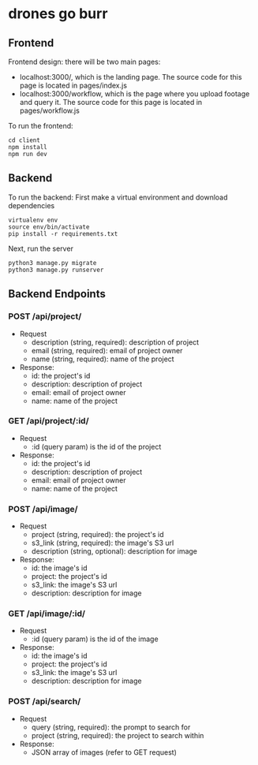 # drones go burr

## Frontend
Frontend design: there will be two main pages: 
- localhost:3000/, which is the landing page. The source code for this page is located in pages/index.js
- localhost:3000/workflow, which is the page where you upload footage and query it. The source code for this page is located in pages/workflow.js

To run the frontend:
```
cd client
npm install
npm run dev
```

## Backend
To run the backend:
First make a virtual environment and download dependencies
```
virtualenv env
source env/bin/activate
pip install -r requirements.txt
```

Next, run the server
```
python3 manage.py migrate
python3 manage.py runserver
```

## Backend Endpoints

### POST /api/project/
- Request
  - description (string, required): description of project
  - email (string, required): email of project owner
  - name (string, required): name of the project
- Response:
  - id: the project's id
  - description: description of project
  - email: email of project owner
  - name: name of the project

### GET /api/project/:id/ 
- Request
  - :id (query param) is the id of the project
- Response:
  - id: the project's id
  - description: description of project
  - email: email of project owner
  - name: name of the project

### POST /api/image/
- Request
  - project (string, required): the project's id
  - s3_link (string, required): the image's S3 url
  - description (string, optional): description for image
- Response:
  - id: the image's id 
  - project: the project's id
  - s3_link: the image's S3 url
  - description: description for image

### GET /api/image/:id/
- Request
  - :id (query param) is the id of the image 
- Response:
  - id: the image's id 
  - project: the project's id
  - s3_link: the image's S3 url
  - description: description for image

### POST /api/search/
- Request
  - query (string, required): the prompt to search for
  - project (string, required): the project to search within
- Response:
  - JSON array of images (refer to GET request)
